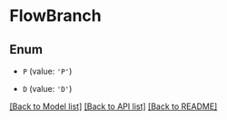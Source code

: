 # FlowBranch


## Enum

* `P` (value: `'P'`)

* `D` (value: `'D'`)

[[Back to Model list]](../README.md#documentation-for-models) [[Back to API list]](../README.md#documentation-for-api-endpoints) [[Back to README]](../README.md)


